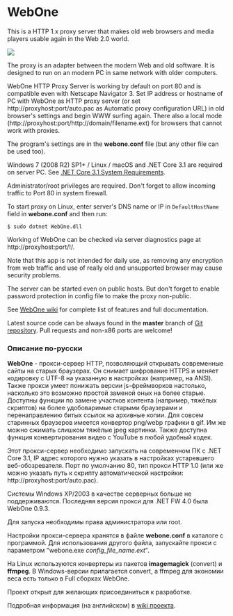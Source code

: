 ﻿# WebOne
This is a HTTP 1.x proxy server that makes old web browsers and media players usable again in the Web 2.0 world.

![](https://raw.githubusercontent.com/atauenis/webone/master/docs/Demo.png)

The proxy is an adapter between the modern Web and old software. It is designed to run on an modern PC in same network with older computers.

WebOne HTTP Proxy Server is working by default on port 80 and is compatible even with Netscape Navigator 3. Set IP address or hostname of PC with WebOne as HTTP proxy server (or set http://proxyhost:port/auto.pac as Automatic proxy configuration URL) in old browser's settings and begin WWW surfing again. There also a local mode (http://proxyhost:port/http://domain/filename.ext) for browsers that cannot work with proxies.

The program's settings are in the __webone.conf__ file (but any other file can be used too).

Windows 7 (2008 R2) SP1+ / Linux / macOS and .NET Core 3.1 are required on server PC. See [.NET Core 3.1 System Requirements](https://github.com/dotnet/core/blob/master/release-notes/3.1/3.1-supported-os.md).

Administrator/root privileges are required. Don't forget to allow incoming traffic to Port 80 in system firewall.

To start proxy on Linux, enter server's DNS name or IP in `DefaultHostName` field in __webone.conf__ and then run:

```
$ sudo dotnet WebOne.dll
```


Working of WebOne can be checked via server diagnostics page at http://proxyhost:port/!/.

Note that this app is not intended for daily use, as removing any encryption from web traffic and use of really old and unsupported browser may cause security problems.

The server can be started even on public hosts. But don't forget to enable password protection in config file to make the proxy non-public.

See [WebOne wiki](https://github.com/atauenis/webone/wiki) for complete list of features and full documentation.

Latest source code can be always found in the __master__ branch of [Git repository](https://github.com/atauenis/webone). Pull requests and non-x86 ports are welcome!

### Описание по-русски
__WebOne__ - прокси-сервер HTTP, позволяющий открывать современные сайты на старых браузерах. Он снимает шифрование HTTPS и меняет кодировку с UTF-8 на указанную в настройках (например, на ANSI). Также прокси умеет понижать версии js-фреймворков настолько, насколько это возможно простой заменой оных на более старые. Доступны функции по замене участков контента (например, тяжёлых скриптов) на более удобоваримые старыми браузерами и перенаправлению битых ссылок на архивные копии. Для совсем старинных браузеров имеется конвертор png/webp графики в gif. Им же можно сжимать слишком тяжёлые jpeg картинки. Также доступна функция конвертирования видео с YouTube в любой удобный кодек.

Этот прокси-сервер необходимо запускать на современном ПК с .NET Core 3.1, IP адрес которого нужно указать в настройках устаревшего веб-обозревателя. Порт по умолчанию 80, тип прокси HTTP 1.0 (или же можно указать путь к скрипту автоматической настройки: http://proxyhost:port/auto.pac).

Системы Windows XP/2003 в качестве серверных больше не поддерживаются. Последняя версия прокси для .NET FW 4.0 была WebOne 0.9.3.

Для запуска необходимы права администратора или root.

Настройки прокси-сервера хранятся в файле __webone.conf__ в каталоге с программой. Для использования другого файла, запускайте прокси с параметром "webone.exe _config_file_name.ext_".

На Linux используются конвертеры из пакетов __imagemagick__ (convert) и __ffmpeg__. В Windows-версии прилагается convert, а ffmpeg для экономии веса есть только в Full сборках WebOne.

Проект открыт для желающих присоединиться к разработке.

Подробная информация (на английском) в [wiki проекта](https://github.com/atauenis/webone/wiki).